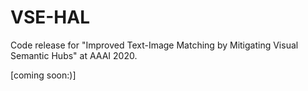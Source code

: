 # VSE-HAL
Code release for "Improved Text-Image Matching by Mitigating Visual Semantic Hubs" at AAAI 2020.

[coming soon:)] 

